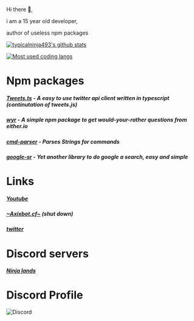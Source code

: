 Hi there 👋,

i am a 15 year old developer,


author of useless npm packages


[![typicalninja493's github stats](https://github-readme-stats.vercel.app/api?username=typicalninja493&count_private=true&show_border=false&show_icons=true&theme=nightowl)](https://github.com/typicalninja493/typicalninja493)


[![Most used coding langs](https://github-readme-stats.vercel.app/api/top-langs/?username=typicalninja493&show_border=false&show_icons=true&theme=nightowl&&langs_count=4)](https://github.com/typicalninja493/typicalninja493)


# Npm packages 


##### [Tweets.ts](https://www.npmjs.com/package/tweets.ts) - A easy to use twitter api client written in typescript (continutation of tweets.js)

##### [wyr](https://www.npmjs.com/package/wyr) - A simple npm package to get would-your-rather questions from either.io

##### [cmd-parser](https://www.npmjs.com/package/@typicalninja21/cmd-parser) - Parses Strings for commands

##### [google-sr](https://www.npmjs.com/package/google-sr) - Yet another library to do google a search, easy and simple

# Links 


##### [Youtube](https://www.youtube.com/channel/UCdOaWkLvMwc4DeVsCnWZQTA)

##### [~Axixbot.cf~](https://axixbot.cf/) (shut down)

##### [twitter](https://twitter.com/TypicallifeN)


# Discord servers 

##### [Ninja lands](https://discord.gg/9s52pz6nWX)


# Discord Profile

![Discord](https://discord.c99.nl/widget/theme-3/645592347475836949.png)

